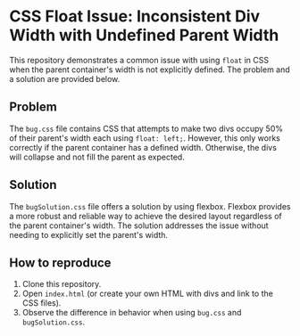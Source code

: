 # CSS Float Issue: Inconsistent Div Width with Undefined Parent Width

This repository demonstrates a common issue with using `float` in CSS when the parent container's width is not explicitly defined.  The problem and a solution are provided below.

## Problem

The `bug.css` file contains CSS that attempts to make two divs occupy 50% of their parent's width each using `float: left;`. However, this only works correctly if the parent container has a defined width. Otherwise, the divs will collapse and not fill the parent as expected.

## Solution

The `bugSolution.css` file offers a solution by using flexbox. Flexbox provides a more robust and reliable way to achieve the desired layout regardless of the parent container's width. The solution addresses the issue without needing to explicitly set the parent's width.

## How to reproduce

1. Clone this repository.
2. Open `index.html` (or create your own HTML with divs and link to the CSS files).
3. Observe the difference in behavior when using `bug.css` and `bugSolution.css`.